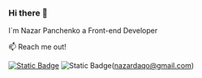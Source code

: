 ### Hi there 👋

I`m Nazar Panchenko a Front-end Developer

📫 Reach me out!

[![Static Badge](https://img.shields.io/badge/linkedin-blue?style=flat&logo=linkedin&link=https%3A%2F%2Fwww.linkedin.com%2Fin%2Fnazar-panchenko-b895932b4)](https://www.linkedin.com/in/nazar-panchenko-b895932b4)
![Static Badge](https://img.shields.io/badge/Gmail-red?style=flat&logo=gmail&logoColor=white&link=nazardaqo%40gmail.com)(nazardaqo@gmail.com)
